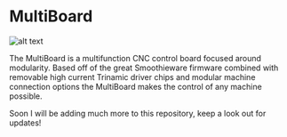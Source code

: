 # MultiBoard

![alt text](https://raw.githubusercontent.com/GorillaMachines/MultiBoard/blob/master/Images/Control%20Board.png)


The MultiBoard is a multifunction CNC control board focused around modularity. Based off of the great Smoothieware firmware combined with
removable high current Trinamic driver chips and modular machine connection options the MultiBoard makes the control of any machine possible. 

Soon I will be adding much more to this repository, keep a look out for updates! 
